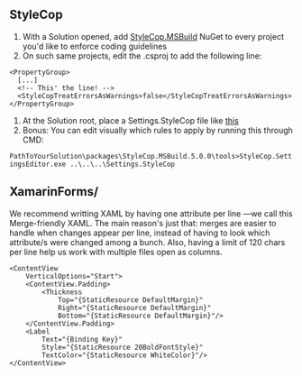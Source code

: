 ## StyleCop

1. With a Solution opened, add [StyleCop.MSBuild](https://www.nuget.org/packages/StyleCop.MSBuild/) NuGet to every project you'd like to enforce coding guidelines
2. On such same projects, edit the .csproj to add the following line:

```
<PropertyGroup>
  [...]
  <!-- This' the line! -->
  <StyleCopTreatErrorsAsWarnings>false</StyleCopTreatErrorsAsWarnings>
</PropertyGroup>
```

1. At the Solution root, place a Settings.StyleCop file like [this](https://marcoscobena.com/items/documents/Settings.StyleCop)
2. Bonus: You can edit visually which rules to apply by running this through CMD:

`PathToYourSolution\packages\StyleCop.MSBuild.5.0.0\tools>StyleCop.SettingsEditor.exe ..\..\..\Settings.StyleCop`

## XamarinForms/

We recommend writting XAML by having one attribute per line —we call this Merge-friendly XAML. The main reason's just 
that: merges are easier to handle when changes appear per line, instead of having to look which attribute/s were changed 
among a bunch. Also, having a limit of 120 chars per line help us work with multiple files open as columns.

    <ContentView
        VerticalOptions="Start">
        <ContentView.Padding>
            <Thickness
                Top="{StaticResource DefaultMargin}"
                Right="{StaticResource DefaultMargin}"
                Bottom="{StaticResource DefaultMargin}"/>
        </ContentView.Padding>
        <Label
            Text="{Binding Key}"
            Style="{StaticResource 20BoldFontStyle}"
            TextColor="{StaticResource WhiteColor}"/>
    </ContentView>

